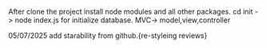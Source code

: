 After clone the project install node modules and all other packages.
cd init -> node index.js for initialize database.
MVC-> model,view,controller

05/07/2025 
add starability from github.{re-styleing reviews}